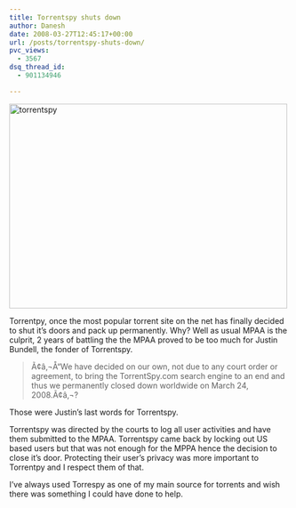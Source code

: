 ```yaml
---
title: Torrentspy shuts down
author: Danesh
date: 2008-03-27T12:45:17+00:00
url: /posts/torrentspy-shuts-down/
pvc_views:
  - 3567
dsq_thread_id:
  - 901134946

---
```

[<img loading="lazy" src="http://farm3.static.flickr.com/2351/2366440960_968e167a84.jpg" alt="torrentspy" border="0" height="368" width="500" />][1]

Torrentpy, once the most popular torrent site on the net has finally decided to shut it&#8217;s doors and pack up permanently. Why? Well as usual MPAA is the culprit, 2 years of battling the the MPAA proved to be too much for Justin Bundell, the fonder of Torrentspy.

> Ã¢â‚¬Å“We have decided on our own, not due to any court order or agreement, to bring the TorrentSpy.com search engine to an end and thus we permanently closed down worldwide on March 24, 2008.Ã¢â‚¬?

Those were Justin&#8217;s last words for Torrentspy.

Torrentspy was directed by the courts to log all user activities and have them submitted to the MPAA. Torrentspy came back by locking out US based users but that was not enough for the MPPA hence the decision to close it&#8217;s door. Protecting their user&#8217;s privacy was more important to Torrentpy and I respect them of that.

I&#8217;ve always used Torrespy as one of my main source for torrents and wish there was something I could have done to help.

 [1]: http://www.flickr.com/photos/dannyportal/2366440960/ "torrentspy by vwvr9, on Flickr"